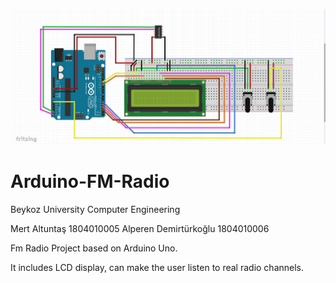 ![schematic](https://github.com/mertfozzy/Arduino-FM-Radio/blob/main/mert's%20circuit/schematic.jpg?raw=true)
# Arduino-FM-Radio
Beykoz University Computer Engineering

Mert Altuntaş 1804010005
Alperen Demirtürkoğlu 1804010006


Fm Radio Project based on Arduino Uno.

It includes LCD display, can make the user listen to real radio channels.
